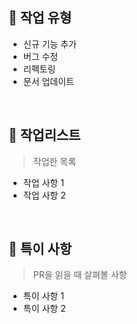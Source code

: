 ## 📘 작업 유형

- 신규 기능 추가
- 버그 수정
- 리펙토링
- 문서 업데이트

<br/>

## 📑 작업리스트

> 작업한 목록

- 작업 사항 1
- 작업 사항 2

<br />

## 🚧 특이 사항

> PR을 읽을 때 살펴볼 사항

- 특이 사항 1
- 특이 사항 2
